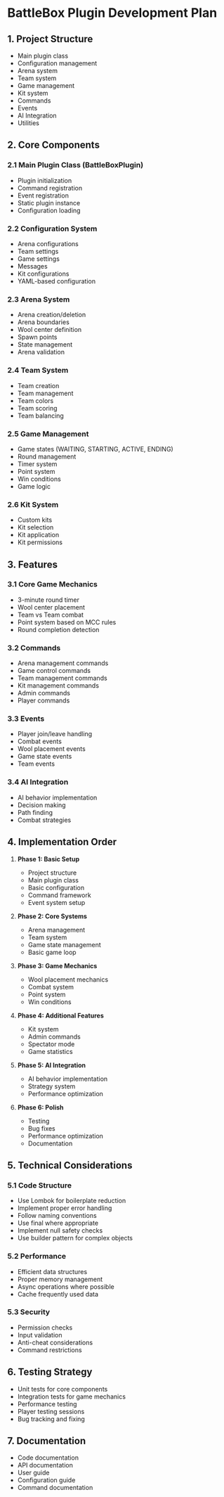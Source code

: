 # BattleBox Plugin Development Plan

## 1. Project Structure
- Main plugin class
- Configuration management
- Arena system
- Team system
- Game management
- Kit system
- Commands
- Events
- AI Integration
- Utilities

## 2. Core Components

### 2.1 Main Plugin Class (BattleBoxPlugin)
- Plugin initialization
- Command registration
- Event registration
- Static plugin instance
- Configuration loading

### 2.2 Configuration System
- Arena configurations
- Team settings
- Game settings
- Messages
- Kit configurations
- YAML-based configuration

### 2.3 Arena System
- Arena creation/deletion
- Arena boundaries
- Wool center definition
- Spawn points
- State management
- Arena validation

### 2.4 Team System
- Team creation
- Team management
- Team colors
- Team scoring
- Team balancing

### 2.5 Game Management
- Game states (WAITING, STARTING, ACTIVE, ENDING)
- Round management
- Timer system
- Point system
- Win conditions
- Game logic

### 2.6 Kit System
- Custom kits
- Kit selection
- Kit application
- Kit permissions

## 3. Features

### 3.1 Core Game Mechanics
- 3-minute round timer
- Wool center placement
- Team vs Team combat
- Point system based on MCC rules
- Round completion detection

### 3.2 Commands
- Arena management commands
- Game control commands
- Team management commands
- Kit management commands
- Admin commands
- Player commands

### 3.3 Events
- Player join/leave handling
- Combat events
- Wool placement events
- Game state events
- Team events

### 3.4 AI Integration
- AI behavior implementation
- Decision making
- Path finding
- Combat strategies

## 4. Implementation Order

1. **Phase 1: Basic Setup**
   - Project structure
   - Main plugin class
   - Basic configuration
   - Command framework
   - Event system setup

2. **Phase 2: Core Systems**
   - Arena management
   - Team system
   - Game state management
   - Basic game loop

3. **Phase 3: Game Mechanics**
   - Wool placement mechanics
   - Combat system
   - Point system
   - Win conditions

4. **Phase 4: Additional Features**
   - Kit system
   - Admin commands
   - Spectator mode
   - Game statistics

5. **Phase 5: AI Integration**
   - AI behavior implementation
   - Strategy system
   - Performance optimization

6. **Phase 6: Polish**
   - Testing
   - Bug fixes
   - Performance optimization
   - Documentation

## 5. Technical Considerations

### 5.1 Code Structure
- Use Lombok for boilerplate reduction
- Implement proper error handling
- Follow naming conventions
- Use final where appropriate
- Implement null safety checks
- Use builder pattern for complex objects

### 5.2 Performance
- Efficient data structures
- Proper memory management
- Async operations where possible
- Cache frequently used data

### 5.3 Security
- Permission checks
- Input validation
- Anti-cheat considerations
- Command restrictions

## 6. Testing Strategy
- Unit tests for core components
- Integration tests for game mechanics
- Performance testing
- Player testing sessions
- Bug tracking and fixing

## 7. Documentation
- Code documentation
- API documentation
- User guide
- Configuration guide
- Command documentation